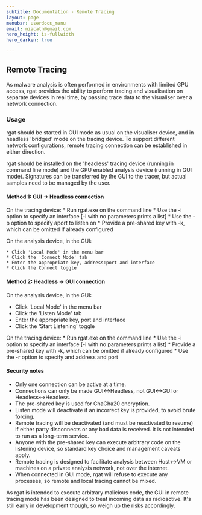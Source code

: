 ```yaml
---
subtitle: Documentation - Remote Tracing
layout: page
menubar: userdocs_menu
email: niacatn@gmail.com
hero_height: is-fullwidth
hero_darken: true

---
```

## Remote Tracing

As malware analysis is often performed in environments with limited GPU access, rgat provides the ability to perform tracing and visualisation on separate devices in real time, by passing trace data to the visualiser over a network connection.

### Usage

rgat should be started in GUI mode as usual on the visualiser device, and in headless 'bridged' mode on the tracing device. To support different network configurations, remote tracing connection can be established in either direction.

rgat should be installed on the 'headless' tracing device (running in command line mode) and the GPU enabled analysis device (running in GUI mode). Signatures can be transferred by the GUI to the tracer, but actual samples need to be managed by the user. 

#### Method 1: GUI -> Headless connection

On the tracing device:
    * Run rgat.exe on the command line
    * Use the -i option to specify an interface [-i with no parameters prints a list]
    * Use the -p option to specify aport to listen on
    * Provide a pre-shared key with -k, which can be omitted if already configured

On the analysis device, in the GUI:

    * Click 'Local Mode' in the menu bar
    * Click the 'Connect Mode' tab
    * Enter the appropriate key, address:port and interface
    * Click the Connect toggle

#### Method 2: Headless -> GUI connection 

On the analysis device, in the GUI:

  * Click 'Local Mode' in the menu bar
  * Click the 'Listen Mode' tab
  * Enter the appropriate key, port and interface
  * Click the 'Start Listening' toggle

On the tracing device:
    * Run rgat.exe on the command line
    * Use the -i option to specify an interface [-i with no parameters prints a list]
    * Provide a pre-shared key with -k, which can be omitted if already configured
    * Use the -r option to specify and address and port

#### Security notes

* Only one connection can be active at a time.
* Connections can only be made GUI<->Headless, not GUI<->GUI or Headless<->Headless.
* The pre-shared key is used for ChaCha20 encryption.
* Listen mode will deactivate if an incorrect key is provided, to avoid brute forcing.
* Remote tracing will be deactivated (and must be reactivated to resume) if either party disconnects or any bad data is received. It is not intended to run as a long-term service.
* Anyone with the pre-shared key can execute arbitrary code on the listening device, so standard key choice and management caveats apply.
* Remote tracing is designed to facilitate analysis between Host<->VM or machines on a private analysis network, not over the internet.
* When connected in GUI mode, rgat will refuse to execute any processes, so remote and local tracing cannot be mixed.

As rgat is intended to execute arbitrary malicious code, the GUI in remote tracing mode has been designed to treat incoming data as radioactive. It's still early in development though, so weigh up the risks accordingly.